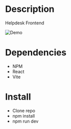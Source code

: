 # Description

Helpdesk Frontend

![Demo](https://s3.gifyu.com/images/helpdeskdemo.gif)

# Dependencies

- NPM
- React
- Vite


# Install

- Clone repo
- npm install
- npm run dev